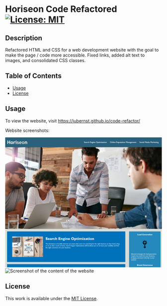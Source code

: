 # Horiseon Code Refactored [![License: MIT](https://img.shields.io/badge/License-MIT-yellow.svg)](https://opensource.org/licenses/MIT)

## Description

Refactored HTML and CSS for a web development website with the goal to make the page / code more accessible. Fixed links, added alt text to images, and consolidated CSS classes.

## Table of Contents

- [Usage](#usage)
- [License](#license)

## Usage

To view the website, visit https://jubernst.github.io/code-refactor/

Website screenshots:

![Screenshot of the header of the website](./Develop/assets/images/screenshot1.png)
![Screenshot of the content of the website](.Develop/assets/images/screenshot2.png)

## License

This work is available under the [MIT License](https://opensource.org/licenses/MIT).
